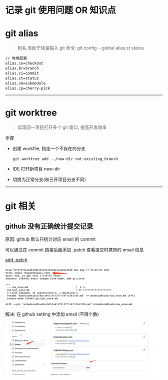 # 记录 git 使用问题 OR 知识点

# git alias
> 别名,有助于快速输入 git 命令: git config --global alias.st status
```
// 常用配置
alias.co=checkout
alias.br=branch
alias.ci=commit
alias.st=status
alias.sm=submodule
alias.cp=cherry-pick
```
---

# git worktree
> 实现同一项目打开多个 git 窗口, 提高开发效率

步骤
-  创建 workfile, 指定一个不存在的分支

    `git worktree add ../new-dir not-existing_branch`

- IDE 打开新项目 new-dir
- 切换为正常分支(和已开项目分支不同)
  
---



# git 相关

## github 没有正确统计提交记录

  原因: github 默认只统计对应 email 的 commit

  可以通过在 commit 链接后面添加 .patch 查看提交时携带的 email 信息

  [add .patch](https://github.com/HeCaser/work-file/commit/79797372a3cd940d9383183369fdc1a6485af028.patch)

  <img src='01git.png' width='500'>

  解决: 在 github setting 中添加 email (不限个数)

  <img src='02git.png' width='500'>